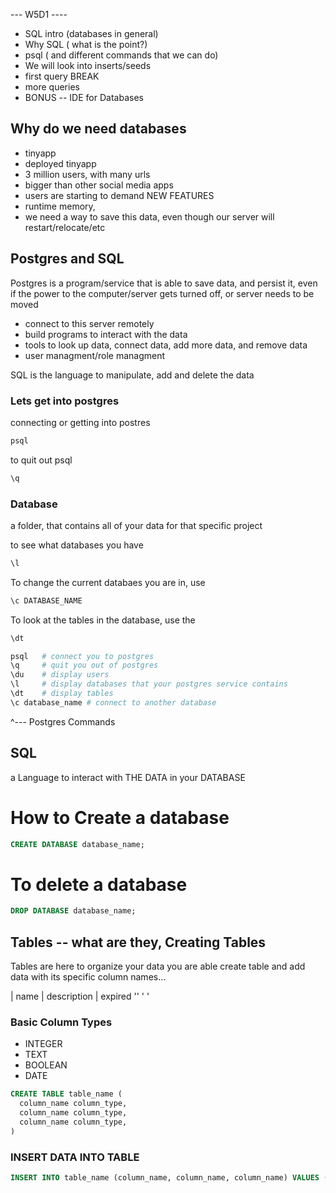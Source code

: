 --- W5D1 ----

 - SQL intro (databases in general)
 - Why SQL  ( what is the point?)
 - psql ( and different commands that we can do)
 - We will look into inserts/seeds
 - first query 
 BREAK 
 - more queries 
 - BONUS -- IDE for Databases 



## Why do we need databases

- tinyapp 
- deployed tinyapp
- 3 million users, with many urls 
- bigger than other social media apps
- users are starting to demand NEW FEATURES
- runtime memory, 
- we need a way to save this data, even though our server will restart/relocate/etc


## Postgres and SQL

Postgres is a program/service that is able to save data, and persist it, even if the power to the computer/server gets turned off, or server needs to be moved

- connect to this server remotely
- build programs to interact with the data
- tools to look up data, connect data, add more data, and remove data
- user managment/role managment


SQL is the language to manipulate, add and delete the data 


### Lets get into postgres

connecting or getting into postres

```sh
psql
```

to quit out psql

```sh
\q  
```

### Database

a folder, that contains all of your data for that specific project

to see what databases you have 

```sh
\l
```

To change the current databaes you are in, use

```sh
\c DATABASE_NAME
```

To look at the tables in the database, use the 

```sh
\dt 
```

```sh
psql   # connect you to postgres
\q     # quit you out of postgres
\du    # display users
\l     # display databases that your postgres service contains
\dt    # display tables
\c database_name # connect to another database
```

^--- Postgres Commands

## SQL

a Language to interact with THE DATA in your DATABASE


# How to Create a database

```SQL
CREATE DATABASE database_name;
```

# To delete a database

```SQL
DROP DATABASE database_name;
```

## Tables -- what are they, Creating Tables

Tables are here to organize your data
you are able create table and add data with its specific column names...


| name | description | expired
 ''      '         '   

### Basic Column Types

 - INTEGER
 - TEXT
 - BOOLEAN
 - DATE



```sql
CREATE TABLE table_name (
  column_name column_type,
  column_name column_type,
  column_name column_type,
)
```

### INSERT DATA INTO TABLE

```sql
INSERT INTO table_name (column_name, column_name, column_name) VALUES ( val1, val2, val3);
```